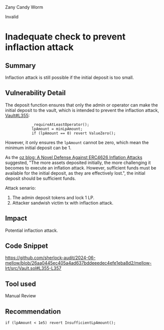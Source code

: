 Zany Candy Worm

Invalid

# Inadequate check to prevent inflaction attack

## Summary
Inflaction attack is still possible if the initial deposit is too small.

## Vulnerability Detail

The deposit function ensures that only the admin or operator can make the initial deposit to the vault, which is intended to prevent the inflaction attack, [Vault#L355](https://github.com/sherlock-audit/2024-06-mellow/blob/26aa0445ec405a4ad637bddeeedec4efe1eba8d2/mellow-lrt/src/Vault.sol#L355-L357):

```solidity
            _requireAtLeastOperator();
            lpAmount = minLpAmount;
            if (lpAmount == 0) revert ValueZero();
```

However, it only ensures the `lpAmount` cannot be zero, which mean the minimum initial deposit can be 1.

As the [oz blog: A Novel Defense Against ERC4626 Inflation Attacks](https://blog.openzeppelin.com/a-novel-defense-against-erc4626-inflation-attacks) suggested, "The more assets deposited initially, the more challenging it becomes to execute an inflation attack. However, sufficient funds must be available for the initial deposit, as they are effectively lost.", the initial deposit should be sufficient funds.

Attack senario:

1. The admin deposit tokens and lock 1 LP.
2. Attacker sandwish victim tx with inflaction attack.

## Impact
Potential inflaction attack.

## Code Snippet
https://github.com/sherlock-audit/2024-06-mellow/blob/26aa0445ec405a4ad637bddeeedec4efe1eba8d2/mellow-lrt/src/Vault.sol#L355-L357

## Tool used

Manual Review

## Recommendation
```solidity
if (lpAmount < 1e5) revert InsufficientLpAmount();
```
